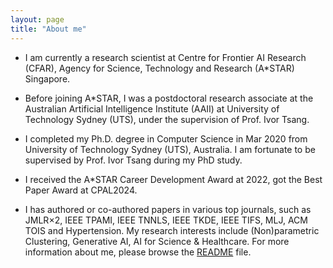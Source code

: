 ```yaml
---
layout: page
title: "About me"
---
```




- I am currently a research scientist at Centre for Frontier AI Research (CFAR), Agency for Science, Technology and Research (A\*STAR) Singapore.

* Before joining A\*STAR, I was a postdoctoral research associate at the Australian Artificial Intelligence Institute (AAII) at University of Technology Sydney (UTS), under the supervision of Prof. Ivor Tsang.

+ I completed my Ph.D. degree in Computer Science in Mar 2020 from University of Technology Sydney (UTS), Australia. I am fortunate to be supervised by Prof. Ivor Tsang during my PhD study.

- I received the A*STAR Career Development Award at 2022, got the Best Paper Award at CPAL2024.

- I has authored or co-authored papers in various top journals, such as JMLR$\times 2$, IEEE TPAMI, IEEE TNNLS, IEEE TKDE, IEEE TIFS, MLJ, ACM TOIS and Hypertension. My research interests include (Non)parametric Clustering, Generative AI, AI for Science & Healthcare.
For more information about me, please browse the [README](https://www.linkedin.com/in/pan-yuangang-84bb71123/) file.

